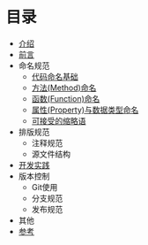 # 目录

* [介绍](README.md)
* [前言](why.md)
* 命名规范
    * [代码命名基础](1_Code_Naming_Basics.md)
    * [方法(Method)命名](2_Naming_Methods.md)
    * [函数(Function)命名](3_Naming_Functions.md)
    * [属性(Property)与数据类型命名](4_Naming_Properties_and_Data_Types.md)
    * [可接受的缩略语](5_Acceptable_Abbreviations_and_Acronyms.md)
* 排版规范
    * 注释规范
    * 源文件结构
* [开发实践](6_Tips_and_Techniques_for_Framework_Developers.md)
* 版本控制
    * Git使用
    * 分支规范
    * 发布规范
* 其他
* [参考](Reference.md)

